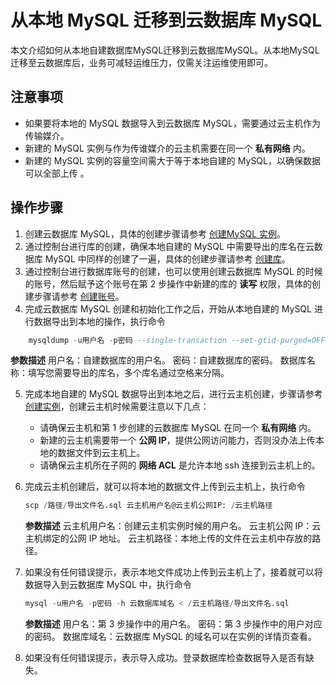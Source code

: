 # 从本地 MySQL 迁移到云数据库 MySQL
本文介绍如何从本地自建数据库MySQL迁移到云数据库MySQL。从本地MySQL迁移至云数据库后，业务可减轻运维压力，仅需关注运维使用即可。

## 注意事项
* 如果要将本地的 MySQL 数据导入到云数据库 MySQL，需要通过云主机作为传输媒介。
* 新建的 MySQL 实例与作为传谁媒介的云主机需要在同一个 **私有网络** 内。
* 新建的 MySQL 实例的容量空间需大于等于本地自建的 MySQL，以确保数据可以全部上传 。

## 操作步骤
1. 创建云数据库 MySQL，具体的创建步骤请参考 [创建MySQL 实例](../../../Operation-Guide/Instance/Create-Instance.md)。
2. 通过控制台进行库的创建，确保本地自建的 MySQL 中需要导出的库名在云数据库 MySQL 中同样的创建了一遍，具体的创建步骤请参考 [创建库](../../../Operation-Guide/Database-Management/Create-Database.md)。
3. 通过控制台进行数据库账号的创建，也可以使用创建云数据库 MySQL 的时候的账号，然后赋予这个账号在第 2 步操作中新建的库的 **读写** 权限，具体的创建步骤请参考 [创建账号](../../../Operation-Guide/Account/Create-Account/MySQL-Create-Account.md)。
4. 完成云数据库 MySQL 创建和初始化工作之后，开始从本地自建的 MySQL 进行数据导出到本地的操作，执行命令

```SQL
    mysqldump -u用户名 -p密码 --single-transaction --set-gtid-purged=OFF -B 数据库名称 > /路径/导出文件名.sql
```
  **参数描述**
      用户名：自建数据库的用户名。
      密码：自建数据库的密码。
      数据库名称：填写您需要导出的库名，多个库名通过空格来分隔。

5. 完成本地自建的 MySQL 数据导出到本地之后，进行云主机创建，步骤请参考 [创建实例](https://docs.jdcloud.com/virtual-machines/create-instance)，创建云主机时候需要注意以下几点：
    * 请确保云主机和第 1 步创建的云数据库 MySQL 在同一个 **私有网络** 内。
    * 新建的云主机需要带一个 **公网 IP**，提供公网访问能力，否则没办法上传本地的数据文件到云主机上。
    * 请确保云主机所在子网的 **网络 ACL** 是允许本地 ssh 连接到云主机上的。
    
6. 完成云主机创建后，就可以将本地的数据文件上传到云主机上，执行命令

    ```SQL
    scp /路径/导出文件名.sql 云主机用户名@云主机公网IP: /云主机路径
    ```
    **参数描述**
      云主机用户名：创建云主机实例时候的用户名。
      云主机公网 IP：云主机绑定的公网 IP 地址。
      云主机路径：本地上传的文件在云主机中存放的路径。
7. 如果没有任何错误提示，表示本地文件成功上传到云主机上了，接着就可以将数据导入到云数据库 MySQL 中，执行命令

    ```SQL
    mysql -u用户名 -p密码 -h 云数据库域名 < /云主机路径/导出文件名.sql
    ```
    **参数描述**
      用户名：第 3 步操作中的用户名。
      密码：第 3 步操作中的用户对应的密码。
      数据库域名：云数据库 MySQL 的域名可以在实例的详情页查看。

8. 如果没有任何错误提示，表示导入成功。登录数据库检查数据导入是否有缺失。
